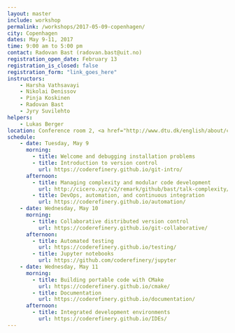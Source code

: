 ```yaml
---
layout: master
include: workshop
permalink: /workshops/2017-05-09-copenhagen/
city: Copenhagen
dates: May 9-11, 2017
time: 9:00 am to 5:00 pm
contact: Radovan Bast (radovan.bast@uit.no)
registration_open_date: February 13
registration_is_closed: false
registration_form: "link_goes_here"
instructors:
    - Harsha Vathsavayi
    - Nikolai Denissov
    - Pinja Koskinen
    - Radovan Bast
    - Jyry Suvilehto
helpers:
    - Lukas Berger
location: Conference room 2, <a href="http://www.dtu.dk/english/about/campuses/dtu-lyngby-campus/dtu-meeting-centre/oversigt" target="_blank">Anker Engelunds Vej 1, Building 101A, 1:st floor, 2800 Kgs. Lyngby</a>.
schedule:
    - date: Tuesday, May 9
      morning:
        - title: Welcome and debugging installation problems
        - title: Introduction to version control
          url: https://coderefinery.github.io/git-intro/
      afternoon:
        - title: Managing complexity and modular code development
          url: http://cicero.xyz/v2/remark/github/bast/talk-complexity/master/talk.md/
        - title: DevOps, automation, and continuous integration
          url: https://coderefinery.github.io/automation/
    - date: Wednesday, May 10
      morning:
        - title: Collaborative distributed version control
          url: https://coderefinery.github.io/git-collaborative/
      afternoon:
        - title: Automated testing
          url: https://coderefinery.github.io/testing/
        - title: Jupyter notebooks
          url: https://github.com/coderefinery/jupyter
    - date: Wednesday, May 11
      morning:
        - title: Building portable code with CMake
          url: https://coderefinery.github.io/cmake/
        - title: Documentation
          url: https://coderefinery.github.io/documentation/
      afternoon:
        - title: Integrated development environments
          url: https://coderefinery.github.io/IDEs/
---
```


